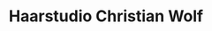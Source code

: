 ---
title: "Haarstudio Christian Wolf"
url: /aschaffenburg/haarstudio-christian-wolf/
shop: Friseur
---